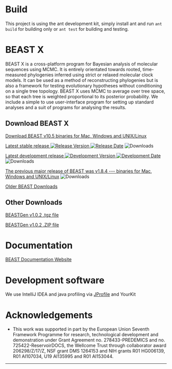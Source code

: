 # Build

This project is using the ant development kit, simply install ant and run `ant build` for building only or `ant test` for building and testing.

# BEAST X

BEAST X is a cross-platform program for Bayesian analysis of molecular sequences using MCMC. It is entirely orientated towards rooted, time-measured phylogenies inferred using strict or relaxed molecular clock models. It can be used as a method of reconstructing phylogenies but is also a framework for testing evolutionary hypotheses without conditioning on a single tree topology. BEAST X uses MCMC to average over tree space, so that each tree is weighted proportional to its posterior probability. We include a simple to use user-interface program for setting up standard analyses and a suit of programs for analysing the results.

## Download BEAST X

[Download BEAST v10.5 binaries for Mac, Windows and UNIX/Linux](https://github.com/beast-dev/beast-mcmc/releases)

[Latest stable release ![Release Version](https://img.shields.io/github/release/beast-dev/beast-mcmc.svg?style=plastic) ![Release Date](https://img.shields.io/github/release-date/beast-dev/beast-mcmc.svg?style=plastic)](https://github.com/beast-dev/beast-mcmc/releases/latest/) ![Downloads](https://img.shields.io/github/downloads/beast-dev/beast-mcmc/v1.10.4/total.svg?style=plastic)

[Latest development release ![Development Version](https://img.shields.io/github/release/beast-dev/beast-mcmc/all.svg?style=plastic) ![Development Date](https://img.shields.io/github/release-date-pre/beast-dev/beast-mcmc.svg?style=plastic)](https://github.com/beast-dev/beast-mcmc/releases/latest/) ![Downloads](https://img.shields.io/github/downloads-pre/beast-dev/beast-mcmc/latest/total.svg?style=plastic)


[The previous major release of BEAST was v1.8.4 --- binaries for Mac, Windows and UNIX/Linux](https://github.com/beast-dev/beast-mcmc/releases/tag/v1.8.4) ![Downloads](https://img.shields.io/github/downloads/beast-dev/beast-mcmc/v1.8.4/total.svg?style=plastic)

[Older BEAST Downloads](https://code.google.com/p/beast-mcmc/downloads)

## Other Downloads

[BEASTGen v1.0.2 .tgz file](https://drive.google.com/file/d/0B37cqWL7UhTAVFVhQ2o1Y093b1k)

[BEASTGen v1.0.2 .ZIP file](https://drive.google.com/file/d/0B37cqWL7UhTAWm81VklIeUNtQVU)

# Documentation

[BEAST Documentation Website](http://beast.community)

# Development software

We use IntelliJ IDEA and java profiling via [JProfile](https://www.ej-technologies.com/products/jprofiler/overview.html) and YourKit

# Acknowledgements
- This work was supported in part by the European Union Seventh Framework Programme for research, technological development and demonstration under Grant Agreement no. 278433-PREDEMICS and no. 725422-ReservoirDOCS, the Wellcome Trust through collaborator award 206298/Z/17/Z, NSF grant DMS 1264153 and NIH grants R01 HG006139, R01 AI107034, U19 AI135995 and R01 AI153044.

---


